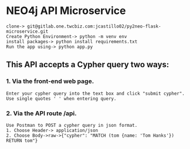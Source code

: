 # NEO4j API Microservice
    clone-> git@gitlab.one.twcbiz.com:jcastillo02/py2neo-flask-microservice.git
    Create Python Environment-> python -m venv env
    install packages-> python install requirements.txt
    Run the app using-> python app.py
## This API accepts a Cypher query two ways:
### 1. Via the front-end web page.
    Enter your cypher query into the text box and click "submit cypher".
    Use single quotes ' ' when entering query.
### 2. Via the API route /api.
    Use Postman to POST a cypher query in json format.
    1. Choose Header-> application/json
    2. Choose Body->raw->{"cypher": "MATCH (tom {name: 'Tom Hanks'}) RETURN tom"}